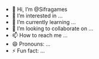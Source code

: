 - 👋 Hi, I’m @Sifragames
- 👀 I’m interested in ...
- 🌱 I’m currently learning ...
- 💞️ I’m looking to collaborate on ...
- 📫 How to reach me ...
- 😄 Pronouns: ...
- ⚡ Fun fact: ...

<!---
Sifragames/Sifragames is a ✨ special ✨ repository because its `README.md` (this file) appears on your GitHub profile.
You can click the Preview link to take a look at your changes.
--->

